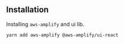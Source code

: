 ## Installation

Installing `aws-amplify` and ui lib.

```bash
yarn add aws-amplify @aws-amplify/ui-react
```

